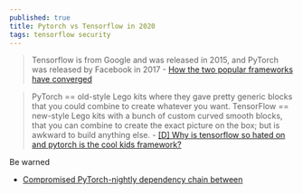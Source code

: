 ```yaml
---
published: true
title: Pytorch vs Tensorflow in 2020
tags: tensorflow security
---
```

> Tensorflow is from Google and was released in 2015, and PyTorch was released by Facebook in 2017 - [How the two popular frameworks have converged](https://towardsdatascience.com/pytorch-vs-tensorflow-in-2020-fe237862fae1)

>  PyTorch == old-style Lego kits where they gave pretty generic blocks that you could combine to create whatever you want. TensorFlow == new-style Lego kits with a bunch of custom curved smooth blocks, that you can combine to create the exact picture on the box; but is awkward to build anything else. - [[D] Why is tensorflow so hated on and pytorch is the cool kids framework?](https://www.reddit.com/r/MachineLearning/comments/m3boyo/d_why_is_tensorflow_so_hated_on_and_pytorch_is/)

Be warned
- [Compromised PyTorch-nightly dependency chain between](https://news.ycombinator.com/item?id=34202662)
